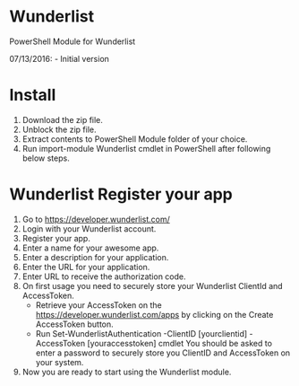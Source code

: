 # Wunderlist
PowerShell Module for Wunderlist

07/13/2016: - Initial version

# Install
1. Download the zip file.
2. Unblock the zip file.
3. Extract contents to PowerShell Module folder of your choice.
4. Run import-module Wunderlist cmdlet in PowerShell after following below steps.

# Wunderlist Register your app
1. Go to https://developer.wunderlist.com/
2. Login with your Wunderlist account.
3. Register your app.
4. Enter a name for your awesome app.
5. Enter a description for your application.
6. Enter the URL for your application.
7. Enter URL to receive the authorization code.
8. On first usage you need to securely store your Wunderlist ClientId and AccessToken.
   - Retrieve your AccessToken on the https://developer.wunderlist.com/apps by clicking on the Create AccessToken button.
   - Run Set-WunderlistAuthentication -ClientID [yourclientid] -AccessToken [youraccesstoken] cmdlet
   You should be asked to enter a password to securely store you ClientID and AccessToken on your system.
10. Now you are ready to start using the Wunderlist module.

